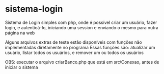# sistema-login

Sistema de Login simples com php, onde é possível criar um usuário, fazer login,
e autenticá-lo, iniciando uma session e enviando o mesmo para outra página na web

Alguns arquivos extras de teste estão disponíveis com funções não implementadas diretamente no programa
Essas funções são: atualizar um usuário, listar todos os usuários, e remover um ou todos os usuários

OBS: executar o arquivo criarBanco.php que está em src\Conexao, antes de iniciar o sistema